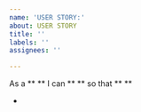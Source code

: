 ```yaml
---
name: 'USER STORY:'
about: USER STORY
title: ''
labels: ''
assignees: ''

---
```


As a ** ** I can ** ** so that ** **

-
